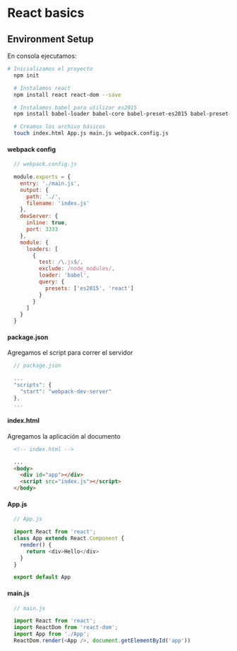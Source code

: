 # React basics

## Environment Setup

En consola ejecutamos:

``` bash
# Inicializamos el proyecto
  npm init

  # Instalamos react
  npm install react react-dom --save

  # Instalamos babel para utilizar es2015
  npm install babel-loader babel-core babel-preset-es2015 babel-preset-react

  # Creamos los archivo básicos
  touch index.html App.js main.js webpack.config.js
```

#### webpack config

``` javascript
  // webpack.config.js

  module.exports = {
    entry: './main.js',
    output: {
      path: './',
      filename: 'index.js'
    },
    devServer: {
      inline: true,
      port: 3333
    },
    module: {
      loaders: [
        {
          test: /\.js$/,
          exclude: /node_modules/,
          loader: 'babel',
          query: {
            presets: ['es2015', 'react']
          }
        }
      ]
    }
  }
```

#### package.json

Agregamos el script para correr el servidor
``` javascript
  // package.json

  ...
  "scripts": {
    "start": "webpack-dev-server"
  },
  ...
```

#### index.html
Agregamos la aplicación al documento

``` html
  <!-- index.html -->

  ...
  <body>
    <div id="app"></div>
    <script src="index.js"></script>
  </body>
```

#### App.js

``` javascript
  // App.js

  import React from 'react';
  class App extends React.Component {
    render() {
      return <div>Hello</div>
    }
  }

  export default App
```

#### main.js

``` javascript
  // main.js

  import React from 'react';
  import ReactDom from 'react-dom';
  import App from './App';
  ReactDom.render(<App />, document.getElementById('app'))
```
